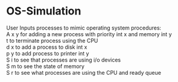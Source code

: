 # OS-Simulation
User Inputs processes to mimic operating system procedures:  
A x y for adding a new process with priority int x and memory int y  
t to terminate process using the CPU  
d x to add a process to disk int x  
p y to add process to printer int y  
S i to see that processes are using i/o devices  
S m to see the state of memory  
S r to see what processes are using the CPU and ready queue  
